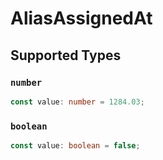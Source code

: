 # AliasAssignedAt


## Supported Types

### `number`

```typescript
const value: number = 1284.03;
```

### `boolean`

```typescript
const value: boolean = false;
```

